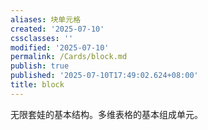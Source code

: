 ```yaml
---
aliases: 块单元格
created: '2025-07-10'
cssclasses: ''
modified: '2025-07-10'
permalink: /Cards/block.md
publish: true
published: '2025-07-10T17:49:02.624+08:00'
title: block
---
```

无限套娃的基本结构。多维表格的基本组成单元。
